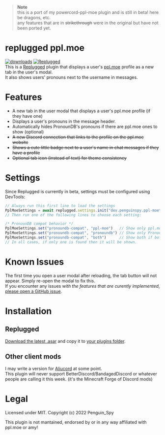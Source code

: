 > **Note**  
> this is a port of my powercord-ppl-moe plugin and is still in beta! here be dragons, etc.  
> any features that are in ~~strikethrough~~ were in the original but have not been ported yet.

# replugged ppl.moe
[![downloads](https://img.shields.io/github/downloads/Penguin-Spy/replugged-ppl-moe/latest/total?color=ff69b4&logo=github)](https://github.com/Penguin-Spy/replugged-ppl-moe/releases/latest/download/dev.penguinspy.ppl-moe.asar) [![Replugged](https://img.shields.io/badge/client-Replugged-7289da?logo=discord&logoColor=fff)](https://replugged.dev/)  
This is a [Replugged](https://replugged.dev/) plugin that displays a user's [ppl.moe](https://ppl.moe/) profile as a new tab in the user's modal.  
It also shows users' pronouns next to the username in messages.  

# Features
- A new tab in the user modal that displays a user's ppl.moe profile (if they have one)
- Displays a user's pronouns in the message header.
- Automatically hides PronounDB's pronouns if there are ppl.moe ones to show (optional)
- ~~A new Discord connection that links to the profile on the ppl.moe website~~
- ~~Shows a cute little badge next to a user's name in chat messages if they have a profile~~
- ~~Optional tab icon (instead of text) for theme consistency~~

# Settings
Since Replugged is currently in beta, settings must be configured using DevTools:
```js
// Always run this first line to load the settings
PplMoeSettings = await replugged.settings.init("dev.penguinspy.ppl-moe")
// Then run one of the following lines to choose each setting:

/* PronounDB compat behavior */
PplMoeSettings.set("pronoundb-compat", "ppl-moe")   // Show only ppl.moe pronouns if both are found (default)
PplMoeSettings.set("pronoundb-compat", "pronoundb") // Show only PronounDB if both are found
PplMoeSettings.set("pronoundb-compat", "both")      // Show both if both are found
// In all cases, if only one is found then it will be shown.
```

# Known Issues
The first time you open a user modal after reloading, the tab button will not appear. Simply re-open the modal to fix this.  
If you encounter any issues *with the features that are curently implemented*, [please open a GitHub issue](https://github.com/Penguin-Spy/replugged-ppl-moe/issues).

# Installation
## Replugged
[Download the latest .asar](https://github.com/Penguin-Spy/replugged-ppl-moe/releases/latest/download/dev.penguinspy.ppl-moe.asar) and copy it to [your plugins folder](https://github.com/replugged-org/replugged#installing-plugins-and-themes).

## Other client mods
I may write a version for [Aliucord](https://github.com/Aliucord/Aliucord "A Discord mod for Android") at some point.  
This plugin will never support BetterDiscord/BandagedDiscord or whatever people are calling it this week. (it's the Minecraft Forge of Discord mods)

# Legal
Licensed under MIT. Copyright (c) 2022 Penguin_Spy

This plugin is not mantained, endorsed by or in any way affiliated with ppl.moe or amy!  
